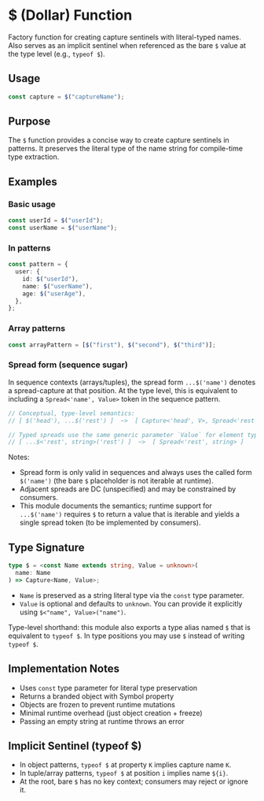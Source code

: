 # $ (Dollar) Function

Factory function for creating capture sentinels with literal-typed names. Also
serves as an implicit sentinel when referenced as the bare `$` value at the type
level (e.g., `typeof $`).

## Usage

```typescript
const capture = $("captureName");
```

## Purpose

The `$` function provides a concise way to create capture sentinels in patterns.
It preserves the literal type of the name string for compile-time type
extraction.

## Examples

### Basic usage

```typescript
const userId = $("userId");
const userName = $("userName");
```

### In patterns

```typescript
const pattern = {
  user: {
    id: $("userId"),
    name: $("userName"),
    age: $("userAge"),
  },
};
```

### Array patterns

```typescript
const arrayPattern = [$("first"), $("second"), $("third")];
```

### Spread form (sequence sugar)

In sequence contexts (arrays/tuples), the spread form `...$('name')` denotes a
spread-capture at that position. At the type level, this is equivalent to
including a `Spread<'name', Value>` token in the sequence pattern.

```ts
// Conceptual, type-level semantics:
// [ $('head'), ...$('rest') ]  ~>  [ Capture<'head', V>, Spread<'rest', V> ]

// Typed spreads use the same generic parameter `Value` for element type:
// [ ...$<'rest', string>('rest') ]  ~>  [ Spread<'rest', string> ]
```

Notes:
- Spread form is only valid in sequences and always uses the called form
  `$('name')` (the bare `$` placeholder is not iterable at runtime).
- Adjacent spreads are DC (unspecified) and may be constrained by consumers.
- This module documents the semantics; runtime support for `...$('name')`
  requires `$` to return a value that is iterable and yields a single
  spread token (to be implemented by consumers).

## Type Signature

```ts
type $ = <const Name extends string, Value = unknown>(
  name: Name
) => Capture<Name, Value>;
```

- `Name` is preserved as a string literal type via the `const` type parameter.
- `Value` is optional and defaults to `unknown`. You can provide it explicitly
  using `$<"name", Value>("name")`.

Type-level shorthand: this module also exports a type alias named `$` that is
equivalent to `typeof $`. In type positions you may use `$` instead of writing
`typeof $`.

## Implementation Notes

- Uses `const` type parameter for literal type preservation
- Returns a branded object with Symbol property
- Objects are frozen to prevent runtime mutations
- Minimal runtime overhead (just object creation + freeze)
- Passing an empty string at runtime throws an error

## Implicit Sentinel (typeof $)

- In object patterns, `typeof $` at property `K` implies capture name `K`.
- In tuple/array patterns, `typeof $` at position `i` implies name `${i}`.
- At the root, bare `$` has no key context; consumers may reject or ignore it.
